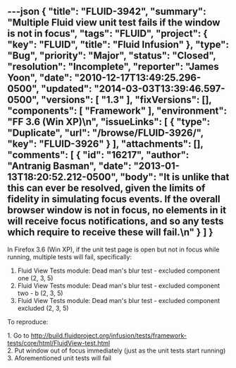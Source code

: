 ---json
{
  "title": "FLUID-3942",
  "summary": "Multiple Fluid view unit test fails if the window is not in focus",
  "tags": "FLUID",
  "project": {
    "key": "FLUID",
    "title": "Fluid Infusion"
  },
  "type": "Bug",
  "priority": "Major",
  "status": "Closed",
  "resolution": "Incomplete",
  "reporter": "James Yoon",
  "date": "2010-12-17T13:49:25.296-0500",
  "updated": "2014-03-03T13:39:46.597-0500",
  "versions": [
    "1.3"
  ],
  "fixVersions": [],
  "components": [
    "Framework"
  ],
  "environment": "FF 3.6 (Win XP)\n",
  "issueLinks": [
    {
      "type": "Duplicate",
      "url": "/browse/FLUID-3926/",
      "key": "FLUID-3926"
    }
  ],
  "attachments": [],
  "comments": [
    {
      "id": "16217",
      "author": "Antranig Basman",
      "date": "2013-01-13T18:20:52.212-0500",
      "body": "It is unlike that this can ever be resolved, given the limits of fidelity in simulating focus events. If the overall browser window is not in focus, no elements in it will receive focus notifications, and so any tests which require to receive these will fail.\n"
    }
  ]
}
---
In Firefox 3.6 (Win XP), if the unit test page is open but not in focus while running, multiple tests will fail, specifically:

1. Fluid View Tests module: Dead man's blur test - excluded component one (2, 3, 5)
2. Fluid View Tests module: Dead man's blur test - excluded component two - b (2, 3, 5)
3. Fluid View Tests module: Dead man's blur test - excluded component excluded (2, 3, 5)

To reproduce:

1\. Go to <http://build.fluidproject.org/infusion/tests/framework-tests/core/html/FluidView-test.html>\
2\. Put window out of focus immediately (just as the unit tests start running)\
3\. Aforementioned unit tests will fail

        